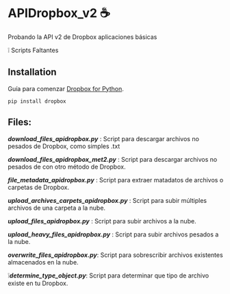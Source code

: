 # APIDropbox_v2 :coffee:
Probando la API v2 de Dropbox aplicaciones básicas

:grey_exclamation: Scripts Faltantes

## Installation 
Guía para comenzar [Dropbox for Python](https://www.dropbox.com/developers/documentation/python).

	pip install dropbox

## Files:
**_download_files_apidropbox.py_** :
Script para descargar archivos no pesados de Dropbox, como simples .txt

**_download_files_apidropbox_met2.py_** : 
Script para descargar archivos no pesados de con otro método de Dropbox.

**_file_metadata_apidropbox.py_** : 
Script para extraer matadatos de archivos o carpetas de Dropbox.

**_upload_archives_carpets_apidropbox.py_** : 
Script para subir múltiples archivos de una carpeta a la nube.

**_upload_files_apidropbox.py_** : 
Script para subir archivos a la nube.

**_upload_heavy_files_apidropbox.py_** :
Script para subir archivos pesados a la nube.

**_overwrite_files_apidropbox.py_**:
Script para sobrescribir archivos existentes almacenados en la nube.

:grey_exclamation:**_determine_type_object.py_**:
Script para determinar que tipo de archivo existe en tu Dropbox.